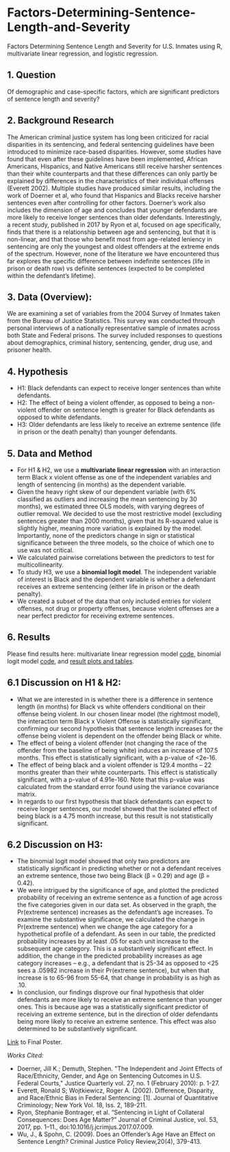 # Factors-Determining-Sentence-Length-and-Severity
Factors Determining Sentence Length and Severity for U.S. Inmates using R, multivariate linear regression, and logistic regression.

## 1. Question
Of demographic and case-specific factors, which are significant predictors of sentence length and severity?

## 2. Background Research
The American criminal justice system has long been criticized for racial disparities in its sentencing, and federal sentencing guidelines have been introduced to minimize race-based disparities. However, some studies have found that even after these guidelines have been implemented, African Americans, Hispanics, and Native Americans still receive harsher sentences than their white counterparts and that these differences can only partly be explained by differences in the characteristics of their individual offenses (Everett 2002). Multiple studies have produced similar results, including the work of Doerner et al, who found that Hispanics and Blacks receive harsher sentences even after controlling for other factors. Doerner’s work also includes the dimension of age and concludes that younger defendants are more likely to receive longer sentences than older defendants. Interestingly, a recent study, published in 2017 by Ryon et al, focused on age specifically, finds that there is a relationship between age and sentencing, but that it is non-linear, and that those who benefit most from age-related leniency in sentencing are only the youngest and oldest offenders at the extreme ends of the spectrum. However, none of the literature we have encountered thus far explores the specific difference between indefinite sentences (life in prison or death row) vs definite sentences (expected to be completed within the defendant’s lifetime).

## 3. Data (Overview):
We are examining a set of variables from the 2004 Survey of Inmates taken from the Bureau of Justice Statistics. This survey was conducted through personal interviews of a nationally representative sample of inmates across both State and Federal prisons. The survey included responses to questions about demographics, criminal history, sentencing, gender, drug use, and prisoner health. 

## 4. Hypothesis
* H1: Black defendants can expect to receive longer sentences than white defendants.
* H2: The effect of being a violent offender, as opposed to being a non-violent offender on sentence length is greater for Black defendants as opposed to white defendants.
* H3: Older defendants are less likely to receive an extreme sentence (life in prison or the death penalty) than younger defendants. 

## 5. Data and Method
- For H1 & H2, we use a **multivariate linear regression** with an interaction term Black x violent offense as one of the independent variables and length of sentencing (in months) as the dependent variable.
-   Given the heavy right skew of our dependent variable (with 6% classified as outliers and increasing the mean sentencing by 30 months), we estimated three OLS models, with varying degrees of outlier removal. We decided to use the most restrictive model (excluding sentences greater than 2000 months), given that its R-squared value is slightly higher, meaning more variation is explained by the model. Importantly, none of the predictors change in sign or statistical significance between the three models, so the choice of which one to use was not critical.
-   We calculated pairwise correlations between the predictors to test for multicollinearity.
- To study H3, we use a **binomial logit model**. The independent variable of interest is Black and the dependent variable is whether a defendant receives an extreme sentencing (either life in prison or the death penalty). 
-   We created a subset of the data that only included entries for violent offenses, not drug or property offenses, because violent offenses are a near perfect predictor for receiving extreme sentences. 

## 6. Results
Please find results here: multivariate linear regression model [code](https://github.com/soominkim231/Factors-Determining-Sentence-Length-and-Severity/blob/main/Final_LinearModel_Submission.rmd), binomial logit model [code](https://github.com/soominkim231/Factors-Determining-Sentence-Length-and-Severity/blob/main/Final_LogitModel_Submission.rmd), and [result plots and tables](https://github.com/soominkim231/Factors-Determining-Sentence-Length-and-Severity/tree/main/plots).

## 6.1 Discussion on H1 & H2:
- What we are interested in is whether there is a difference in sentence length (in months) for Black vs white offenders conditional on their offense being violent. In our chosen linear model (the rightmost model), the interaction term Black x Violent Offense is statistically significant, confirming our second hypothesis that sentence length increases for the offense being violent is dependent on the offender being Black or white.
- The effect of being a violent offender (not changing the race of the offender from the baseline of being white) induces an increase of 107.5 months. This effect is statistically significant, with a p-value of <2e-16.
- The effect of being black and a violent offender is 129.4 months – 22 months greater than their white counterparts. This effect is statistically significant, with a p-value of 4.91e-160. Note that this p-value was calculated from the standard error found using the variance covariance matrix.
- In regards to our first hypothesis that black defendants can expect to receive longer sentences, our model showed that the isolated effect of being black is a 4.75 month increase, but this result is not statistically significant.

## 6.2 Discussion on H3:
- The binomial logit model showed that only two predictors are statistically significant in predicting whether or not a defendant receives an extreme sentence, those two being Black (β = 0.29) and age (β = 0.42).
- We were intrigued by the significance of age, and plotted the predicted probability of receiving an extreme sentence as a function of age across the five categories given in our data set. As observed in the graph, the Pr(extreme sentence) increases as the defendant’s age increases. To examine the substantive significance, we calculated the change in Pr(extreme sentence) when we change the age category for a hypothetical profile of a defendant. As seen in our table, the predicted probability increases by at least .05 for each unit increase to the subsequent age category. This is a substantively significant effect. In addition, the change in the predicted probability increases as age category increases – e.g., a defendant that is 25-34 as opposed to <25 sees a .05982 increase in their Pr(extreme sentence), but when that increase is to 65-96 from 55-64, that change in probability is as high as .10.
- In conclusion, our findings disprove our final hypothesis that older defendants are more likely to receive an extreme sentence than younger ones. This is because age was a statistically significant predictor of receiving an extreme sentence, but in the direction of older defendants being more likely to receive an extreme sentence. This effect was also determined to be substantively significant.

[Link](https://github.com/soominkim231/Factors-Determining-Sentence-Length-and-Severity/blob/main/GOV19_Poster.pdf) to Final Poster.

*Works Cited:*
- Doerner, Jill K.; Demuth, Stephen. "The Independent and Joint Effects of Race/Ethnicity, Gender, and Age on Sentencing Outcomes in U.S. Federal Courts," Justice Quarterly vol. 27, no. 1 (February 2010): p. 1-27. 
- Everett, Ronald S; Wojtkiewicz, Roger A. (2002). Difference, Disparity, and Race/Ethnic Bias in Federal Sentencing: [1]. Journal of Quantitative Criminology; New York Vol. 18, Iss. 2, 189-211.
- Ryon, Stephanie Bontrager, et al. “Sentencing in Light of Collateral Consequences: Does Age Matter?” Journal of Criminal Justice, vol. 53, 2017, pp. 1–11., doi:10.1016/j.jcrimjus.2017.07.009.
- Wu, J., & Spohn, C. (2009). Does an Offender’s Age Have an Effect on Sentence Length? Criminal Justice Policy Review,20(4), 379-413.
